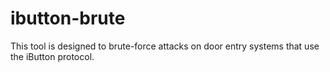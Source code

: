 # ibutton-brute
This tool is designed to brute-force attacks on door entry systems that use the iButton protocol.
